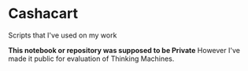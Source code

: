 # Cashacart
Scripts that I've used on my work

**This notebook or repository was supposed to be Private**
However I've made it public for evaluation of Thinking Machines.
